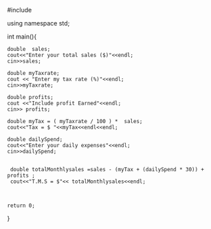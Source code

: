#include <iostream>

using namespace std;



int main(){
	
	double  sales;
	cout<<"Enter your total sales ($)"<<endl;
	cin>>sales;
	
	double myTaxrate;
	cout << "Enter my tax rate (%)"<<endl;
 	cin>>myTaxrate;	
	
	double profits;
	cout <<"Include profit Earned"<<endl;
	cin>> profits;
	
	double myTax = ( myTaxrate / 100 ) *  sales;
	cout<<"Tax = $ "<<myTax<<endl<<endl;
	
	double dailySpend;
	cout<<"Enter your daily expenses"<<endl;
	cin>>dailySpend;
	
	
	 double totalMonthlysales =sales - (myTax + (dailySpend * 30)) + profits ;
	 cout<<"T.M.S = $"<< totalMonthlysales<<endl;
	


	return 0;
}
